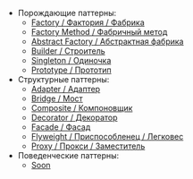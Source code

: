 - Порождающие паттерны:
	- [Factory / Фактория / Фабрика](/CreationalPatterns/Factory.md "Factory pattern")
	- [Factory Method / Фабричный метод](/CreationalPatterns/FactoryMethod.md "Factory Method pattern")
	- [Abstract Factory / Абстрактная фабрика](/CreationalPatterns/AbstractFactory.md "Abstract Factory pattern")
	- [Builder / Строитель](/CreationalPatterns/Builder.md "Builder pattern")
	- [Singleton / Одиночка](/CreationalPatterns/Singleton.md "Singleton pattern")
	- [Prototype / Прототип](/CreationalPatterns/Prototype.md "Prototype pattern")
- Структурные паттерны:
	- [Adapter / Адаптер](/StructurePatterns/Adapter.md "Adapter pattern")
	- [Bridge / Мост](/StructurePatterns/Proxy.md "Bridge pattern")
	- [Composite / Компоновщик](/StructurePatterns/Proxy.md "Composite pattern")
	- [Decorator / Декоратор](/StructurePatterns/Proxy.md "Decorator pattern")
	- [Facade / Фасад](/StructurePatterns/Proxy.md "Facade pattern")
	- [Flyweight / Приспособленец / Легковес](/StructurePatterns/Proxy.md "Flyweight pattern")
	- [Proxy / Прокси / Заместитель](/StructurePatterns/Proxy.md "Proxy pattern")
- Поведенческие паттерны:
	- [Soon](/BehavioralPatterns/Soon.md  "Soon")